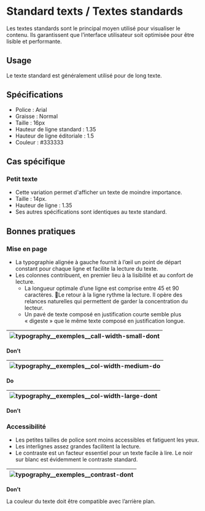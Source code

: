 # Standard texts / Textes standards

Les textes standards sont le principal moyen utilisé pour visualiser le contenu. Ils garantissent que l’interface utilisateur soit optimisée pour être lisible et performante.

## Usage

 Le texte standard est généralement utilisé pour de long texte.

## Spécifications

- Police&nbsp;: Arial
- Graisse&nbsp;: Normal
- Taille&nbsp;: 16px
- Hauteur de ligne standard&nbsp;: 1.35
- Hauteur de ligne éditoriale&nbsp;: 1.5 
- Couleur&nbsp;: #333333

## Cas spécifique

### Petit texte

- Cette variation permet d'afficher un texte de moindre importance.
- Taille&nbsp;: 14px.
- Hauteur de ligne&nbsp;: 1.35
- Ses autres spécifications sont identiques au texte standard.

## Bonnes pratiques

### Mise en page

- La typographie alignée à gauche fournit à l’œil un point de départ constant pour chaque ligne et facilite la lecture du texte.
- Les colonnes contribuent, en premier lieu à la lisibilité et au confort de lecture.
  - La longueur optimale d’une ligne est comprise entre 45 et 90 caractères. Le retour à la ligne rythme la lecture. Il opère des relances naturelles qui permettent de garder la concentration du lecteur.
  - Un pavé de texte composé en justification courte semble plus «&nbsp;digeste&nbsp;» que le même texte composé en justification longue.

<div class="do-dont">
<div class="dont">

![typography__exemples__call-width-small-dont](components/FOUNDATIONS/Standard-text/design/typography__exemples__call-width-small-dont.png)|
  ------------ |
**Don’t**

</div>
</div>


<div class="do-dont">
<div class="do">

![typography__exemples__col-width-medium-do](components/FOUNDATIONS/Standard-text/design/typography__exemples__col-width-medium-do.png)|
------------ |
**Do**

</div>
</div>


<div class="do-dont">
<div class="dont">

![typography__exemples__col-width-large-dont](components/FOUNDATIONS/Standard-text/design/typography__exemples__col-width-large-dont.png)|
------------ |
**Don’t**

</div>
</div>


### Accessibilité

- Les petites tailles de police sont moins accessibles et fatiguent les yeux.
- Les interlignes assez grandes facilitent la lecture.
- Le contraste est un facteur essentiel pour un texte facile à lire. Le noir sur blanc est évidemment le contraste standard.


 <div class="do-dont">
 <div class="dont">

![typography__exemples__contrast-dont](components/FOUNDATIONS/Standard-text/design/typography__exemples__contrast-dont.png)|
------------ |
**Don’t**
<p class="legende"> La couleur du texte doit être compatible avec l’arrière plan.</p>

 </div>
 </div>

